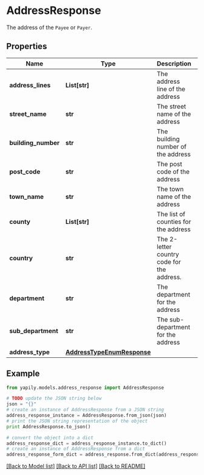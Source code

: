 # AddressResponse

The address of the `Payee` or `Payer`.

## Properties
Name | Type | Description | Notes
------------ | ------------- | ------------- | -------------
**address_lines** | **List[str]** | The address line of the address | [optional] 
**street_name** | **str** | The street name of the address | [optional] 
**building_number** | **str** | The building number of the address | [optional] 
**post_code** | **str** | The post code of the address | [optional] 
**town_name** | **str** | The town name of the address | [optional] 
**county** | **List[str]** | The list of counties for the address | [optional] 
**country** | **str** | The 2-letter country code for the address. | [optional] 
**department** | **str** | The department for the address | [optional] 
**sub_department** | **str** | The sub-department for the address | [optional] 
**address_type** | [**AddressTypeEnumResponse**](AddressTypeEnumResponse.md) |  | [optional] 

## Example

```python
from yapily.models.address_response import AddressResponse

# TODO update the JSON string below
json = "{}"
# create an instance of AddressResponse from a JSON string
address_response_instance = AddressResponse.from_json(json)
# print the JSON string representation of the object
print AddressResponse.to_json()

# convert the object into a dict
address_response_dict = address_response_instance.to_dict()
# create an instance of AddressResponse from a dict
address_response_form_dict = address_response.from_dict(address_response_dict)
```
[[Back to Model list]](../README.md#documentation-for-models) [[Back to API list]](../README.md#documentation-for-api-endpoints) [[Back to README]](../README.md)


